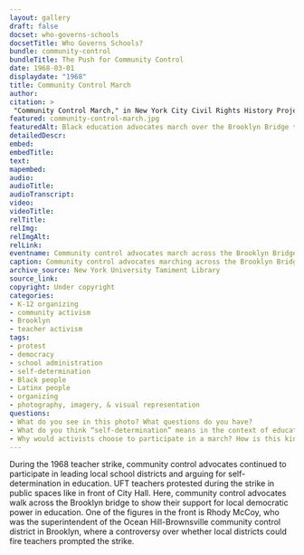 ```yaml
--- 
layout: gallery
draft: false
docset: who-governs-schools
docsetTitle: Who Governs Schools?
bundle: community-control
bundleTitle: The Push for Community Control
date: 1968-03-01
displaydate: "1968"
title: Community Control March
author: 
citation: >
 "Community Control March," in New York City Civil Rights History Project, Accessed: [Month Day, Year], https://nyccivilrightshistory.org/gallery/community-control-march.
featured: community-control-march.jpg
featuredAlt: Black education advocates march over the Brooklyn Bridge together, arms linked. A large sign reads &quot;Self-Determination for Black Communities, Youth Against War & Fascism&quot;
detailedDescr: 
embed: 
embedTitle: 
text: 
mapembed: 
audio: 
audioTitle: 
audioTranscript: 
video: 
videoTitle: 
relTitle: 
relImg: 
relImgAlt: 
relLink: 
eventname: Community control advocates march across the Brooklyn Bridge.
caption: Community control advocates marching across the Brooklyn Bridge during the 1968 United Federation of Teachers strike. One of the figures in the front is Rhody McCoy, who was the superintendent of the Ocean Hill-Brownsville community control district in Brooklyn, where the controversy over teacher firing prompted the strike. 
archive_source: New York University Tamiment Library 
source_link: 
copyright: Under copyright
categories: 
- K-12 organizing
- community activism
- Brooklyn
- teacher activism
tags: 
- protest
- democracy
- school administration
- self-determination
- Black people
- Latinx people
- organizing
- photography, imagery, & visual representation
questions: 
- What do you see in this photo? What questions do you have? 
- What do you think “self-determination” means in the context of education? How are “self-determination” and community control of schools connected? 
- Why would activists choose to participate in a march? How is this kind of protest similar to or different than others, such as boycotts, legal suits, petitions, etc?
--- 
```

 
During the 1968 teacher strike, community control advocates continued to participate in leading local school districts and arguing for self-determination in education. UFT teachers protested during the strike in public spaces like in front of City Hall. Here, community control advocates walk across the Brooklyn bridge to show their support for local democratic power in education. One of the figures in the front is Rhody McCoy, who was the superintendent of the Ocean Hill-Brownsville community control district in Brooklyn, where a controversy over whether local districts could fire teachers prompted the strike.

